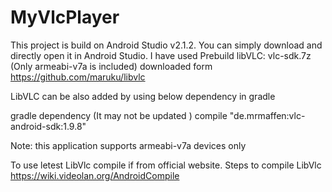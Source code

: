 # MyVlcPlayer
This project is build on Android Studio v2.1.2. You can simply download and directly open it in Android Studio.
I have used Prebuild libVLC: vlc-sdk.7z (Only armeabi-v7a is included) downloaded form https://github.com/maruku/libvlc 

LibVLC can be also added by using below dependency in gradle

gradle dependency (It may not be updated )
compile "de.mrmaffen:vlc-android-sdk:1.9.8" 

Note: this application supports armeabi-v7a devices only

To use letest LibVlc compile if from official website.
Steps to compile LibVlc https://wiki.videolan.org/AndroidCompile
